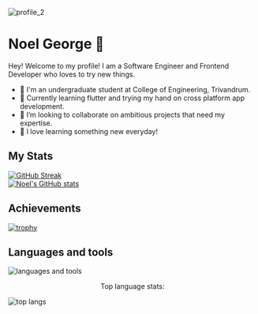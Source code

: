 ![profile_2](https://github.com/noelg-cj/noelg-cj/assets/76249580/0b92c9b7-8fb8-4836-b1a8-1aa792a9cd87)


<h1>Noel George 🎄</h1>
Hey! Welcome to my profile! 
I am a Software Engineer and Frontend Developer who loves to try new things.

- 🔭 I'm an undergraduate student at College of Engineering, Trivandrum.
- 🌱 Currently learning flutter and trying my hand on cross platform app development.
- 👯 I’m looking to collaborate on ambitious projects that need my expertise.
- 📖 I love learning something new everyday!

## My Stats
[![GitHub Streak](https://github-readme-streak-stats.herokuapp.com/?user=noelg-cj)](https://git.io/streak-stats)
<br />
[![Noel's GitHub stats](https://github-readme-stats-noelg-cj.vercel.app/api?username=noelg-cj)](https://github.com/noelg-cj/github-readme-stats)
<br />

## Achievements
[![trophy](https://github-profile-trophy.vercel.app/?username=noelg-cj&theme=onedark)](https://github.com/ryo-ma/github-profile-trophy)
<br />

## Languages and tools
<img src="https://skillicons.dev/icons?i=html,css,js,react,tailwind,dart,flutter,c,cpp,java,py,git,electron,mysql,nodejs,vite,vscode,visualstudio,figma,blender&perline=5" alt="languages and tools" align="center" />
<br />

<p align="center">Top language stats:</p>
<img src="https://github-readme-stats-noelg-cj.vercel.app/api/top-langs/?username=noelg-cj&layout=donut-vertical" alt="top langs" align="center" />
<!--
- 🔭 I’m currently working on ...
- 🌱 I’m currently learning ...
- 👯 I’m looking to collaborate on ...
- 🤔 I’m looking for help with ...
- 💬 Ask me about ...
- 📫 How to reach me: ...
- 😄 Pronouns: ...
- ⚡ Fun fact: ...
-->

